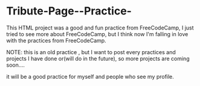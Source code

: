 # Tribute-Page--Practice-

This HTML project was a good and fun practice from FreeCodeCamp, I just tried to see more about FreeCodeCamp, but I think now I'm falling in love with the practices from
FreeCodeCamp.

NOTE: this is an old practice , but I want to post every practices and projects I have done or(will do in the future), so more projects are coming soon....

it will be a good practice for myself and people who see my profile.
